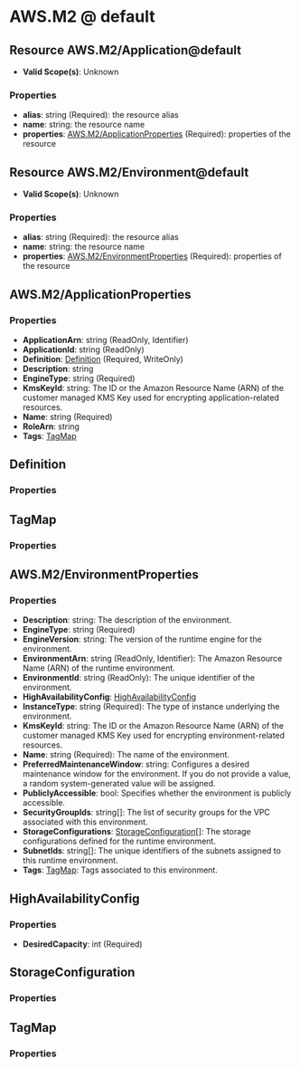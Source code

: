 # AWS.M2 @ default

## Resource AWS.M2/Application@default
* **Valid Scope(s)**: Unknown
### Properties
* **alias**: string (Required): the resource alias
* **name**: string: the resource name
* **properties**: [AWS.M2/ApplicationProperties](#awsm2applicationproperties) (Required): properties of the resource

## Resource AWS.M2/Environment@default
* **Valid Scope(s)**: Unknown
### Properties
* **alias**: string (Required): the resource alias
* **name**: string: the resource name
* **properties**: [AWS.M2/EnvironmentProperties](#awsm2environmentproperties) (Required): properties of the resource

## AWS.M2/ApplicationProperties
### Properties
* **ApplicationArn**: string (ReadOnly, Identifier)
* **ApplicationId**: string (ReadOnly)
* **Definition**: [Definition](#definition) (Required, WriteOnly)
* **Description**: string
* **EngineType**: string (Required)
* **KmsKeyId**: string: The ID or the Amazon Resource Name (ARN) of the customer managed KMS Key used for encrypting application-related resources.
* **Name**: string (Required)
* **RoleArn**: string
* **Tags**: [TagMap](#tagmap)

## Definition
### Properties

## TagMap
### Properties

## AWS.M2/EnvironmentProperties
### Properties
* **Description**: string: The description of the environment.
* **EngineType**: string (Required)
* **EngineVersion**: string: The version of the runtime engine for the environment.
* **EnvironmentArn**: string (ReadOnly, Identifier): The Amazon Resource Name (ARN) of the runtime environment.
* **EnvironmentId**: string (ReadOnly): The unique identifier of the environment.
* **HighAvailabilityConfig**: [HighAvailabilityConfig](#highavailabilityconfig)
* **InstanceType**: string (Required): The type of instance underlying the environment.
* **KmsKeyId**: string: The ID or the Amazon Resource Name (ARN) of the customer managed KMS Key used for encrypting environment-related resources.
* **Name**: string (Required): The name of the environment.
* **PreferredMaintenanceWindow**: string: Configures a desired maintenance window for the environment. If you do not provide a value, a random system-generated value will be assigned.
* **PubliclyAccessible**: bool: Specifies whether the environment is publicly accessible.
* **SecurityGroupIds**: string[]: The list of security groups for the VPC associated with this environment.
* **StorageConfigurations**: [StorageConfiguration](#storageconfiguration)[]: The storage configurations defined for the runtime environment.
* **SubnetIds**: string[]: The unique identifiers of the subnets assigned to this runtime environment.
* **Tags**: [TagMap](#tagmap): Tags associated to this environment.

## HighAvailabilityConfig
### Properties
* **DesiredCapacity**: int (Required)

## StorageConfiguration
### Properties

## TagMap
### Properties


